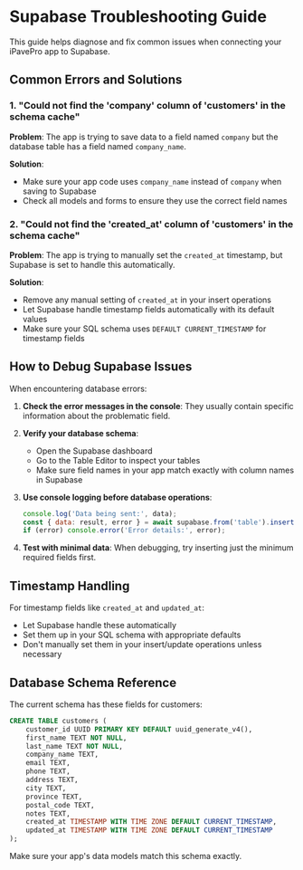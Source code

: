 # Supabase Troubleshooting Guide

This guide helps diagnose and fix common issues when connecting your iPavePro app to Supabase.

## Common Errors and Solutions

### 1. "Could not find the 'company' column of 'customers' in the schema cache"

**Problem**: The app is trying to save data to a field named `company` but the database table has a field named `company_name`.

**Solution**: 
- Make sure your app code uses `company_name` instead of `company` when saving to Supabase
- Check all models and forms to ensure they use the correct field names

### 2. "Could not find the 'created_at' column of 'customers' in the schema cache"

**Problem**: The app is trying to manually set the `created_at` timestamp, but Supabase is set to handle this automatically.

**Solution**:
- Remove any manual setting of `created_at` in your insert operations
- Let Supabase handle timestamp fields automatically with its default values
- Make sure your SQL schema uses `DEFAULT CURRENT_TIMESTAMP` for timestamp fields

## How to Debug Supabase Issues

When encountering database errors:

1. **Check the error messages in the console**: They usually contain specific information about the problematic field.

2. **Verify your database schema**: 
   - Open the Supabase dashboard
   - Go to the Table Editor to inspect your tables
   - Make sure field names in your app match exactly with column names in Supabase

3. **Use console logging before database operations**:
   ```javascript
   console.log('Data being sent:', data);
   const { data: result, error } = await supabase.from('table').insert(data);
   if (error) console.error('Error details:', error);
   ```

4. **Test with minimal data**: When debugging, try inserting just the minimum required fields first.

## Timestamp Handling

For timestamp fields like `created_at` and `updated_at`:

- Let Supabase handle these automatically
- Set them up in your SQL schema with appropriate defaults
- Don't manually set them in your insert/update operations unless necessary

## Database Schema Reference

The current schema has these fields for customers:

```sql
CREATE TABLE customers (
    customer_id UUID PRIMARY KEY DEFAULT uuid_generate_v4(),
    first_name TEXT NOT NULL,
    last_name TEXT NOT NULL,
    company_name TEXT,
    email TEXT,
    phone TEXT,
    address TEXT,
    city TEXT,
    province TEXT,
    postal_code TEXT,
    notes TEXT,
    created_at TIMESTAMP WITH TIME ZONE DEFAULT CURRENT_TIMESTAMP,
    updated_at TIMESTAMP WITH TIME ZONE DEFAULT CURRENT_TIMESTAMP
);
```

Make sure your app's data models match this schema exactly.
